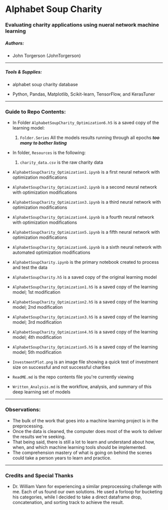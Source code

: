 # Alphabet Soup Charity

### Evaluating charity applications using nueral network machine learning

##### Authors:
* John Torgerson (JohnTorgerson)
---

##### Tools & Supplies:
* alphabet soup charity database

* Python, Pandas, Matplotlib, Scikit-learn, TensorFlow, and KerasTuner
---

### Guide to Repo Contents:

* In Folder `AlphabetSoupCharity_Optimization6.h5` is a saved copy of the learning model:
    1. `Folder.Series` All the models results running through all epochs
    ***too many to bother listing***
    
* In folder, `Resources` is the following:
    1. `charity_data.csv` is the raw charity data
* `AlphabetSoupCharity_Optimization1.ipynb` is a first neural network with optimization modifications 
* `AlphabetSoupCharity_Optimization2.ipynb` is a second neural network with optimization modifications
* `AlphabetSoupCharity_Optimization3.ipynb` is a third neural network with optimization modifications
* `AlphabetSoupCharity_Optimization4.ipynb` is a fourth neural network with optimization modifications
* `AlphabetSoupCharity_Optimization5.ipynb` is a fifth neural network with optimization modifications
* `AlphabetSoupCharity_Optimization6.ipynb` is a sixth neural network with automated optimization modifications
* `AlphabetSoupCharity.ipynb` is the primary notebook created to process and test the data
* `AlphabetSoupCharity.h5` is a saved copy of the original learning model
* `AlphabetSoupCharity_Optimization1.h5` is a saved copy of the learning model; 1st modification
* `AlphabetSoupCharity_Optimization2.h5` is a saved copy of the learning model; 2nd modification
* `AlphabetSoupCharity_Optimization3.h5` is a saved copy of the learning model; 3rd modification
* `AlphabetSoupCharity_Optimization4.h5` is a saved copy of the learning model; 4th modification
* `AlphabetSoupCharity_Optimization5.h5` is a saved copy of the learning model; 5th modification
* `InvestmentPlot.png` is an image file showing a quick test of investment size on successful and not successful charities
* `ReadME.md` is the repo contents file you're currently viewing
* `Written_Analysis.md` is the workflow, analysis, and summary of this deep learning set of models
    
---

### Observations:
* The bulk of the work that goes into a machine learning project is in the preprocessing.
* Once the data is cleaned, the computer does most of the work to deliver the results we're seeking.
* That being said, there is still a lot to learn and understand about how, when, and which machine learning tools should be implemented.
* The comprehension mastery of what is going on behind the scenes could take a person years to learn and practice.
---

### Credits and Special Thanks

* Dr. William Vann for experiencing a similar preprocessing challenge with me. Each of us found our own solutions. He used a forloop for bucketing his categories, while I decided to take a direct dataframe drop, concatenation, and sorting track to achieve the result.